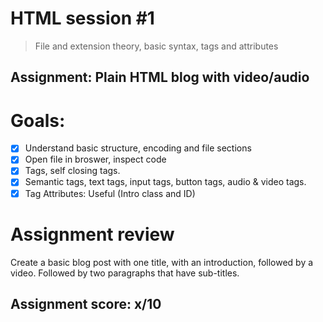 # HTML session #1

> File and extension theory, basic syntax, tags and attributes

## Assignment: Plain HTML blog with video/audio

# Goals:

- [x] Understand basic structure, encoding and file sections
- [x] Open file in broswer, inspect code
- [x] Tags, self closing tags.
- [x] Semantic tags, text tags, input tags, button tags, audio & video tags.
- [x] Tag Attributes: Useful (Intro class and ID)

# Assignment review

Create a basic blog post with one title, with an introduction, followed by a video. Followed by two paragraphs that have sub-titles.

## Assignment score: x/10
